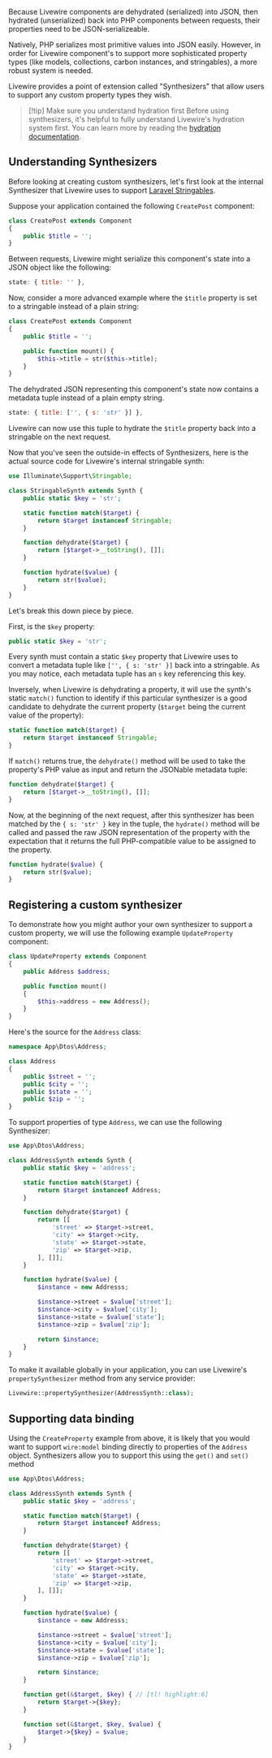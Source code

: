 
Because Livewire components are dehydrated (serialized) into JSON, then hydrated (unserialized) back into PHP components between requests, their properties need to be JSON-serializeable.

Natively, PHP serializes most primitive values into JSON easily. However, in order for Livewire component's to support more sophisticated property types (like models, collections, carbon instances, and stringables), a more robust system is needed.

Livewire provides a point of extension called "Synthesizers" that allow users to support any custom property types they wish.

> [!tip] Make sure you understand hydration first
> Before using synthesizers, it's helpful to fully understand Livewire's hydration system first. You can learn more by reading the [hydration documentation](/docs/hydration).

## Understanding Synthesizers

Before looking at creating custom synthesizers, let's first look at the internal Synthesizer that Livewire uses to support [Laravel Stringables](https://laravel.com/docs/helpers#method-str).

Suppose your application contained the following `CreatePost` component:

```php
class CreatePost extends Component
{
    public $title = '';
}
```

Between requests, Livewire might serialize this component's state into a JSON object like the following:

```js
state: { title: '' },
```

Now, consider a more advanced example where the `$title` property is set to a stringable instead of a plain string:

```php
class CreatePost extends Component
{
    public $title = '';

    public function mount() {
        $this->title = str($this->title);
    }
}
```

The dehydrated JSON representing this component's state now contains a metadata tuple instead of a plain empty string.

```js
state: { title: ['', { s: 'str' }] },
```

Livewire can now use this tuple to hydrate the `$title` property back into a stringable on the next request.

Now that you've seen the outside-in effects of Synthesizers, here is the actual source code for Livewire's internal stringable synth:

```php
use Illuminate\Support\Stringable;

class StringableSynth extends Synth {
    public static $key = 'str';

    static function match($target) {
        return $target instanceof Stringable;
    }

    function dehydrate($target) {
        return [$target->__toString(), []];
    }

    function hydrate($value) {
        return str($value);
    }
}
```

Let's break this down piece by piece.

First, is the `$key` property:

```php
public static $key = 'str';
```

Every synth must contain a static `$key` property that Livewire uses to convert a metadata tuple like `['', { s: 'str' }]` back into a stringable. As you may notice, each metadata tuple has an `s` key referencing this key.

Inversely, when Livewire is dehydrating a property, it will use the synth's static `match()` function to identify if this particular synthesizer is a good candidate to dehydrate the current property (`$target` being the current value of the property):

```php
static function match($target) {
    return $target instanceof Stringable;
}
```

If `match()` returns true, the `dehydrate()` method will be used to take the property's PHP value as input and return the JSONable metadata tuple:

```php
function dehydrate($target) {
    return [$target->__toString(), []];
}
```

Now, at the beginning of the next request, after this synthesizer has been matched by the `{ s: 'str' }` key in the tuple, the `hydrate()` method will be called and passed the raw JSON representation of the property with the expectation that it returns the full PHP-compatible value to be assigned to the property.

```php
function hydrate($value) {
    return str($value);
}
```

## Registering a custom synthesizer

To demonstrate how you might author your own synthesizer to support a custom property, we will use the following example `UpdateProperty` component:

```php
class UpdateProperty extends Component
{
    public Address $address;

    public function mount()
    {
        $this->address = new Address();
    }
}
```

Here's the source for the `Address` class:

```php
namespace App\Dtos\Address;

class Address
{
    public $street = '';
    public $city = '';
    public $state = '';
    public $zip = '';
}
```

To support properties of type `Address`, we can use the following Synthesizer:

```php
use App\Dtos\Address;

class AddressSynth extends Synth {
    public static $key = 'address';

    static function match($target) {
        return $target instanceof Address;
    }

    function dehydrate($target) {
        return [[
            'street' => $target->street,
            'city' => $target->city,
            'state' => $target->state,
            'zip' => $target->zip,
        ], []];
    }

    function hydrate($value) {
        $instance = new Addresss;

        $instance->street = $value['street'];
        $instance->city = $value['city'];
        $instance->state = $value['state'];
        $instance->zip = $value['zip'];

        return $instance;
    }
}
```

To make it available globally in your application, you can use Livewire's `propertySynthesizer` method from any service provider:

```php
Livewire::propertySynthesizer(AddressSynth::class);
```

## Supporting data binding

Using the `CreateProperty` example from above, it is likely that you would want to support `wire:model` binding directly to properties of the `Address` object. Synthesizers allow you to support this using the `get()` and `set()` method

```php
use App\Dtos\Address;

class AddressSynth extends Synth {
    public static $key = 'address';

    static function match($target) {
        return $target instanceof Address;
    }

    function dehydrate($target) {
        return [[
            'street' => $target->street,
            'city' => $target->city,
            'state' => $target->state,
            'zip' => $target->zip,
        ], []];
    }

    function hydrate($value) {
        $instance = new Addresss;

        $instance->street = $value['street'];
        $instance->city = $value['city'];
        $instance->state = $value['state'];
        $instance->zip = $value['zip'];

        return $instance;
    }

    function get(&$target, $key) { // [tl! highlight:6]
        return $target->{$key};
    }

    function set(&$target, $key, $value) {
        $target->{$key} = $value;
    }
}
```
